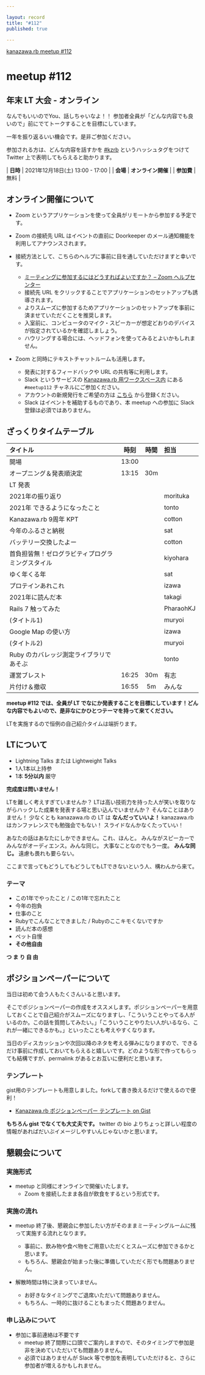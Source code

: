 ```yaml
---

layout: record
title: "#112"
published: true

---
```


<!--

終了後記入

<div style="text-align: right;"><a href="./report.html"><strong>イベントは終了しました。レポートはこちら</strong></a></div>

-->

<div class="doorkeeper-widget">
<a class="doorkeeper-registration-widget" href="https://kzrb.doorkeeper.jp/events/130604">kanazawa.rb meetup #112</a><script src="https://widgets.doorkeeper.jp/w/widget.js"></script>
</div>

# meetup #112

## 年末 LT 大会 - オンライン

なんでもいいのでYou、話しちゃいなよ！！
参加者全員が「どんな内容でも良いので」前にでてトークすることを目標にしています。

一年を振り返るいい機会です。是非ご参加ください。

参加される方は、どんな内容を話すかを
[#kzrb](http://twitter.com/search?q=%23kzrb) というハッシュタグをつけて
Twitter 上で表明してもらえると助かります。

| **日時**   | 2021年12月18日(土) 13:00 - 17:00 |
| **会場**   | **オンライン開催** |
| **参加費** | 無料 |


## オンライン開催について

* Zoom というアプリケーションを使って全員がリモートから参加する予定です。
* Zoom の接続先 URL はイベントの直前に Doorkeeper のメール通知機能を利用してアナウンスされます。
* 接続方法として、こちらのヘルプに事前に目を通していただけますと幸いです。
    * [ミーティングに参加するにはどうすればよいですか？ – Zoom ヘルプセンター](https://support.zoom.us/hc/ja/articles/201362193-%E3%83%9F%E3%83%BC%E3%83%86%E3%82%A3%E3%83%B3%E3%82%B0%E3%81%AB%E5%8F%82%E5%8A%A0%E3%81%99%E3%82%8B%E3%81%AB%E3%81%AF%E3%81%A9%E3%81%86%E3%81%99%E3%82%8C%E3%81%B0%E3%82%88%E3%81%84%E3%81%A7%E3%81%99%E3%81%8B-)
    * 接続先 URL をクリックすることでアプリケーションのセットアップも誘導されます。
    * よりスムーズに参加するためアプリケーションのセットアップを事前に済ませていただくことを推奨します。
    * 入室前に、コンピュータのマイク・スピーカーが想定どおりのデバイスが指定されているかを確認しましょう。
    * ハウリングする場合には、ヘッドフォンを使ってみるとよいかもしれません。

* Zoom と同時にテキストチャットルームも活用します。
    * 発表に対するフィードバックや URL の共有等に利用します。
    * Slack というサービスの [Kanazawa.rb 用ワークスペース内](https://kzrb.slack.com/) にある `#meetup112` チャネルにご参加ください。
    * アカウントの新規発行をご希望の方は [こちら](https://kzrb-slackin.herokuapp.com/) から登録ください。
    * Slack はイベントを補助するものであり、本 meetup への参加に Slack 登録は必須ではありません。


## ざっくりタイムテーブル

| タイトル                          | 時刻  | 時間 | 担当                                                    |
|:----------------------------------|:-----:|:----:|:--------------------------------------------------------|
| 開場                              | 13:00 |      |                                                         |
| オープニング＆発表順決定          | 13:15 | 30m  |                                                         |
| LT 発表                           |       |      |                                                         |
|   2021年の振り返り                |       |      | morituka |
|   2021年 できるようになったこと   |       |      | tonto |
|   Kanazawa.rb 9周年 KPT           |       |      | cotton |
|   今年のふるさと納税              |       |      | sat |
|   バッテリー交換したよー          |       |      | cotton |
|   首負担皆無！ゼログラビティプログラミングスタイル | | | kiyohara |
|   ゆく年くる年                    |       |      | sat |
|   プロテインあれこれ              |       |      | izawa |
|   2021年に読んだ本                |       |      | takagi |
|   Rails 7 触ってみた              |       |      | PharaohKJ |
|   (タイトル1)                     |       |      | muryoi |
|   Google Map の使い方             |       |      | izawa |
|   (タイトル2)                     |       |      | muryoi |
|   Ruby のカバレッジ測定ライブラリであそぶ | |    | tonto |
| 運営ブレスト                      | 16:25 | 30m  | 有志                                                    |
| 片付け＆撤収                      | 16:55 | 5m   | みんな                                                  |

**meetup #112 では、全員が LT でなにか発表することを目標にしています！どんな内容でもよいので、是非なにかひとつテーマを持って来てください。**

LTを実施するので恒例の自己紹介タイムは端折ります。

## LTについて

* Lightning Talks または Lightweight Talks
* 1人1本以上持参
* 1本 **5分以内** 厳守

**完成度は問いません！**

LTを難しく考えすぎていませんか？
LTは高い技術力を持った人が笑いを取りながらハックした成果を発表する場と思い込んでいませんか？
そんなことはありません！
少なくとも kanazawa.rb の LT は **なんだっていいよ！**
kanazawa.rb はカンファレンスでも勉強会でもない！
スライドなんかなくたっていい！

あなたの話はあなたにしかできません。これ、ほんと。
みんながスピーカーでみんながオーディエンス。みんな同じ。
大事なことなのでもう一度。
**みんな同じ。** 遠慮も畏れも要らない。

ここまで言ってもどうしてもどうしてもLTできないという人、構わんから来て。

### テーマ

* この1年でやったこと / この1年で忘れたこと
* 今年の抱負
* 仕事のこと
* Rubyでこんなことできました / Rubyのここキモくないですか
* 読んだ本の感想
* ペット自慢
* **その他自由**

**つ ま り 自 由**


## ポジションペーパーについて

当日は初めて会う人もたくさんいると思います。

そこでポジションペーパーの作成をオススメします。ポジションペーパーを用意しておくことで自己紹介がスムーズになりますし、「こういうことやってる人がいるのか。この話を質問してみたい。」「こういうことやりたい人がいるなら、これが一緒にできるかも。」といったことも考えやすくなります。

当日のディスカッションや次回以降のネタを考える弾みになりますので、できるだけ事前に作成しておいてもらえると嬉しいです。どのような形で作ってもらっても結構ですが、permalink があるとお互いに便利だと思います。


### テンプレート

gist用のテンプレートも用意しました。forkして書き換えるだけで使えるので便利！

- [Kanazawa.rb ポジションペーパー テンプレート on Gist](https://gist.github.com/5a523ec3180002229a32)

**もちろん gist でなくても大丈夫です。** twitter の bio よりちょっと詳しい程度の情報があればだいぶイメージしやすいんじゃないかと思います。


## 懇親会について

### 実施形式

* meetup と同様にオンラインで開催いたします。
  + Zoom を接続したまま各自が飲食をするという形式です。

### 実施の流れ

* meetup 終了後、懇親会に参加したい方がそのままミーティングルームに残って実施する流れとなります。
  + 事前に、飲み物や食べ物をご用意いただくとスムーズに参加できるかと思います。
  + もちろん、懇親会が始まった後に準備していただく形でも問題ありません。

* 解散時間は特に決まっていません。
  + お好きなタイミングでご退席いただいて問題ありません。
  + もちろん、一時的に抜けることもまったく問題ありません。

### 申し込みについて
* 参加に事前連絡は不要です
  + meetup 終了間際に口頭でご案内しますので、そのタイミングで参加是非を決めていただいても問題ありません。
  + 必須ではありませんが Slack 等で参加を表明していただけると、さらに参加者が増えるかもしれません。
